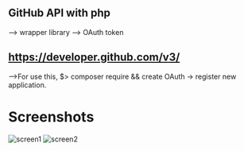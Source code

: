 ## GitHub API with php
--> wrapper library
--> OAuth token
## https://developer.github.com/v3/
-->For use this, $> composer require && create OAuth -> register new application.
# Screenshots
![screen1](http://img4.hostingpics.net/pics/834058ScreenShot20170417at20211AM.png)
![screen2](http://img4.hostingpics.net/pics/644329ScreenShot20170417at22611AM.png)
